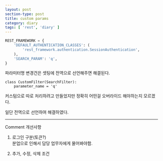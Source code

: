 ```yaml
---
layout: post
section-type: post
title: custom params
category: diary
tags: [ 'rest', 'diary' ]
---
```


```python
REST_FRAMEWORK = {
    'DEFAULT_AUTHENTICATION_CLASSES': (
        'rest_framework.authentication.SessionAuthentication',
    ),
    'SEARCH_PARAM': 'q',
}
```

파라미터명 변경건은 셋팅에 전역으로 선언해주면 해결된다.


```
class CustomFilter(SearchFilter):
    parameter_name = 'q'
```
커스텀으로 따로 처리하려고 만들었지만 정확히 어떤걸 오버라이드 해야하는지 모르겠다.

일단 전역으로 선언하여 해결하였다.

---

Comment 개선사항

1. 로그인 구분(토큰?)  
분업으로 인해서 담당 업무자에게 물어봐야함.

2. 추가, 수정, 삭제 조건
